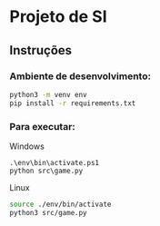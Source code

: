 # Projeto de SI

## Instruções

### Ambiente de desenvolvimento:
```bash
python3 -m venv env
pip install -r requirements.txt
```

### Para executar:

Windows
```psh
.\env\bin\activate.ps1
python src\game.py
```

Linux
```bash
source ./env/bin/activate
python3 src/game.py

